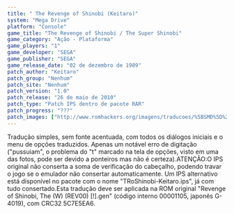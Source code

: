 ```yaml
---
title: " The Revenge of Shinobi (Keitaro)"
system: "Mega Drive"
platform: "Console"
game_title: "The Revenge of Shinobi / The Super Shinobi"
game_category: "Ação - Plataforma"
game_players: "1"
game_developer: "SEGA"
game_publisher: "SEGA"
game_release_date: "02 de dezembro de 1989"
patch_author: "Keitaro"
patch_group: "Nenhum"
patch_site: "Nenhum"
patch_version: "1.0"
patch_release: "26 de maio de 2010"
patch_type: "Patch IPS dentro de pacote RAR"
patch_progress: "???"
patch_images: ["http://www.romhackers.org/imagens/traducoes/%5BSMD%5D%20The%20Revenge%20of%20Shinobi%20-%20Keitaro%20-%201.png","http://www.romhackers.org/imagens/traducoes/%5BSMD%5D%20The%20Revenge%20of%20Shinobi%20-%20Keitaro%20-%202.png","http://www.romhackers.org/imagens/traducoes/%5BSMD%5D%20The%20Revenge%20of%20Shinobi%20-%20Keitaro%20-%203.png"]
---
```

Tradução simples, sem fonte acentuada, com todos os diálogos iniciais e o menu de opções traduzidos. Apenas um notável erro de digitação ("pussuiam", o problema do "t" marcado na tela de opções, visto em uma das fotos, pode ser devido a ponteiros mas não é certeza).ATENÇÃO:O IPS original não conserta a soma de verificação do cabeçalho, podendo travar o jogo se o emulador não consertar automaticamente. Um IPS alternativo está disponível no pacote com o nome "TRoShinobi-Keitaro.ips", já com tudo consertado.Esta tradução deve ser aplicada na ROM original "Revenge of Shinobi, The (W) (REV00) [!].gen" (código interno 00001105, japonês G-4019), com CRC32 5C7E5EA6.